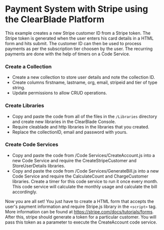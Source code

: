 # Payment System with Stripe using the ClearBlade Platform

This example creates a new Stripe customer ID from a Stripe token. The Stripe token is generated when the user enters his card details in a HTML form and hits submit. The customer ID can then be used to process payments as per the subscription tier choosen by the user. The recurring payments are done with the help of timers on a Code Service.

### Create a Collection
- Create a new collection to store user details and note the collection ID.
- Create columns firstname, lastname, org, email, stripeid and tier of type string.
- Update permissions to allow CRUD operations.

### Create Libraries
- Copy and paste the code from all of the files in the ```/Libraries``` directory and create new libraries in the ClearBlade Console.
- Require cleablade and http libraries in the libraries that you created.
- Replace the collectionID, email and password with yours.

### Create Code Services
- Copy and paste the code from /Code Services/CreateAccount.js into a new Code Service and require the CreateStripeCustomer and StoreUserDetails libraries.
- Copy and paste the code from /Code Services/GenerateBill.js into a new Code Service and require the CalculateCount and ChargeCustomer libraries. Create a timer for this code service to run it once every month. This code service will calculate the monthly usage and calculate the bill accordingly.

Now you are all set! You just have to create a HTML form that accepts the user's payment information and require Stripe.js library in the ```<script>``` tag. More information can be found at https://stripe.com/docs/tutorials/forms. After this, stripe should generate a token for a particular customer. You will pass this token as a parameter to execute the CreateAccount code service. 
